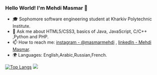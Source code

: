 ### Hello World! I'm Mehdi Masmar 👋

- 🎓 Sophomore software engineering student at Kharkiv Polytechnic Institute.
- 💬 Ask me about HTML5/CSS3, basics of Java, JavaScript, C/C++ ,Python and PHP.
- 📫 How to reach me: [instagram - @masmarmehdi](https://instagram.com/masmarmehdi) , [linkedIn - Mehdi Masmar](https://www.linkedin.com/in/mehdi-masmar-73304a1b9/).
- 🌍 Languages: English,Arabic,Russian,French.

[![Top Langs](https://github-readme-stats.vercel.app/api/top-langs/?username=masmarmehdi&langs_count=8&layout=compact)](https://github.com/masmarmehdi)
<img src="https://github-readme-stats.vercel.app/api?username=masmarmehdi&&show_icons=true&title_color=66ccff&icon_color=66ccff&text_color=ffffff&bg_color=000000">

